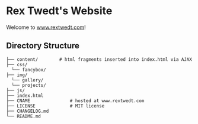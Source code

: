 # Rex Twedt's Website

Welcome to www.rextwedt.com!

## Directory Structure

```
├── content/        # html fragments inserted into index.html via AJAX
├── css/
  └── fancybox/
├── img/
  └── gallery/
  └── projects/
├── js/
├── index.html
├── CNAME               # hosted at www.rextwedt.com
├── LICENSE             # MIT license
├── CHANGELOG.md
└── README.md
```
